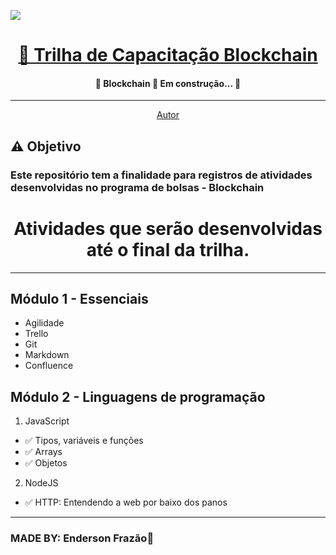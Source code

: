 ![](https://tenor.com/6LTK.gif)

<h1 align="center"> 
<a href= "https://github.com/EndersonF/trilha-de-capacitacao-blockchain">🔗 Trilha de Capacitação Blockchain</a>
</h1>

<h4 align="center"> 
	🚧  Blockchain 🚀 Em construção...  🚧
</h4>

---

<p align="center">
 <a href="https://github.com/EndersonF" target="_blank"> Autor</a>
</p>

## ⚠️ Objetivo
### **Este repositório tem a finalidade para registros de atividades desenvolvidas no programa de bolsas - Blockchain**
<h1 align="center"><strong>Atividades que serão desenvolvidas até o final da trilha.</strong>
</h1>

---

## Módulo 1 - Essenciais
- Agilidade
- Trello
- Git
- Markdown
- Confluence

## Módulo 2 - Linguagens de programação
1. JavaScript
- ✅ Tipos, variáveis e funções
- ✅ Arrays
- ✅ Objetos

2. NodeJS
- ✅ HTTP: Entendendo a web por baixo dos panos

---

### MADE BY: **Enderson Frazão🤟**
